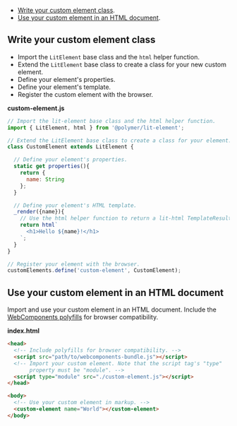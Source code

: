 
* [Write your custom element class](#writeyourcustomelementclass).
* [Use your custom element in an HTML document](#useyourcustomelementinanhtmldocument).

## Write your custom element class

* Import the `LitElement` base class and the `html` helper function. 
* Extend the `LitElement` base class to create a class for your new custom
  element.
* Define your element's properties.
* Define your element's template.
* Register the custom element with the browser.

**custom-element.js**

```js
// Import the lit-element base class and the html helper function.
import { LitElement, html } from '@polymer/lit-element';

// Extend the LitElement base class to create a class for your element.
class CustomElement extends LitElement {  

  // Define your element's properties.
  static get properties(){
    return {
      name: String
    };
  }

  // Define your element's HTML template.
  _render({name}){
    // Use the html helper function to return a lit-html TemplateResult.
    return html`
      <h1>Hello ${name}!</h1>
    `;
  }
}

// Register your element with the browser.
customElements.define('custom-element', CustomElement);
```

## Use your custom element in an HTML document

Import and use your custom element in an HTML document. Include the
[WebComponents polyfills](https://github.com/webcomponents/webcomponentsjs) for browser compatibility.

**index.html**

```html
<head>
  <!-- Include polyfills for browser compatibility. -->
  <script src="path/to/webcomponents-bundle.js"></script>
  <!-- Import your custom element. Note that the script tag's "type"
       property must be "module". -->
  <script type="module" src="./custom-element.js"></script>
</head>

<body>
  <!-- Use your custom element in markup. -->
  <custom-element name="World"></custom-element>
</body>
```
